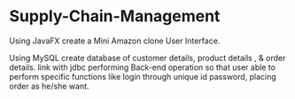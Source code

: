 # Supply-Chain-Management

Using JavaFX create a Mini Amazon clone User Interface.

Using MySQL create database of customer details, product details , & order details. 
link with jdbc performing Back-end operation so that user able to perform specific functions like login through unique id password, 
placing order as he/she want.
